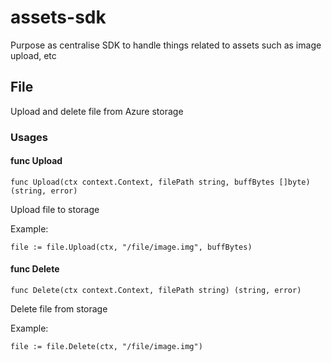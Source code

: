 # assets-sdk
Purpose as centralise SDK to handle things related to assets such as image upload, etc


## File
Upload and delete file from Azure storage


### Usages


#### func Upload
    func Upload(ctx context.Context, filePath string, buffBytes []byte) (string, error)
Upload file to storage

Example:

`file := file.Upload(ctx, "/file/image.img", buffBytes)`


#### func Delete
    func Delete(ctx context.Context, filePath string) (string, error)
Delete file from storage

Example:

`file := file.Delete(ctx, "/file/image.img")`

